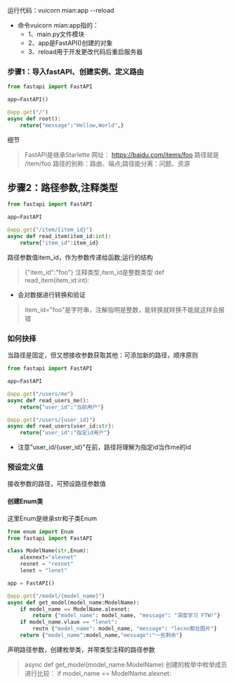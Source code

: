 
运行代码：vuicorn mian:app --reload
* 命令vuicorn mian:app指的：
    * 1、main.py文件模块
    * 2、app是FastAPI()创建的对象
    * 3、reload用于开发更改代码后重启服务器

### 步骤1：导入fastAPI、创建实例、定义路由
```python
from fastapi import FastAPI

app=FastAPI()

@app.get("/")
async def root():
    return{"message":"Hellow,World",}

```
细节
 > FastAPI是继承Starlette
网址：
 > https://baidu.com/items/foo
路径就是
 >/item/foo
路径的别称：路由、端点;路径能分离：问题、资源

## 步骤2：路径参数,注释类型
```python
from fastapi import FastAPI

app=FastAPI

@app.get("/item/{item_id}")
async def read_item(item_id:int):
    return{"item_id":item_id}
```
路径参数值item_id，作为参数传递给函数;运行的结构
>{"item_id":"foo"}
注释类型,item_id是整数类型
>def read_item(item_id:int):
* 会对数据进行转换和验证
>item_id="foo"是字符串，注解指明是整数，能转换就转换不能就这样会报错

### 如何抉择
当路径是固定，但又想接收参数获取其他：可添加新的路径，顺序原则
```python
from fastapi import FastAPI

app=FastAPI

@app.get("/users/me")
async def read_users_me():
    return{"user_id":"当前用户"}

@app.get("/users/{user_id}")
async def read_users(user_id:str):
    return{"user_id":"指定id用户"}
```
* 注意"user_id/{user_id}"在前，路径将理解为指定id当作me的id

### 预设定义值
接收参数的路径，可预设路径参数值
#### 创建Enum类
这里Enum是继承str和子类Enum
```python
from enum import Enum
from fastapi import FastAPI

class ModelName(str,Enum):
    alexnext="alexnet"
    resnet = "resnet"
    lenet = "lenet"

app = FastAPI()

@app.get("/model/{model_name}")
async def get_model(model_name:ModelName):
    if model_name == ModelName.alexnet:
        return {"model_name": model_name, "message": "深度学习 FTW!"}
    if model_name.vlaue == "lenet":
        reutn {"model_name": model_name, "message": "lecnn都在图片"}
    return {"model_name":model_name,"message":"一些剩余"}
```
声明路径参数，创建枚举类，并带类型注释的路径参数
>async def get_model(model_name:ModelName)
创建的枚举中枚举成员进行比较：
>if model_name == ModelName.alexnet: